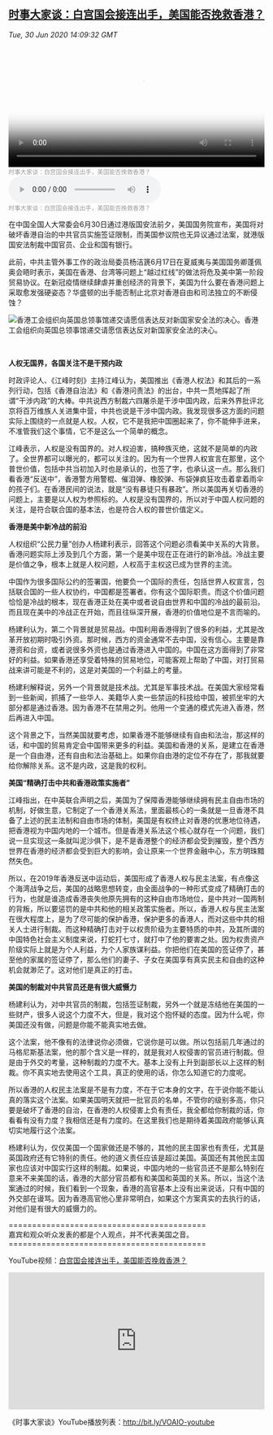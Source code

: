 <!--1593540680000-->
[时事大家谈：白宫国会接连出手，美国能否挽救香港？](https://www.voachinese.com/a/voaweishi-20200630-voaio-can-the-us-rescue-hong-kong/5483157.html)
------

<div><i>Tue, 30 Jun 2020 14:09:32 GMT</i></div><video poster="https://images.weserv.nl?url=gdb.voanews.com/e7d97701-58ff-4af7-a768-c255525bce5e_tv_r1_s_w900.jpg" src="https://av.voanews.com/Videoroot/Pangeavideo/2020/06/e/e7/e7d97701-58ff-4af7-a768-c255525bce5e_240p.mp4" style="width:100%" controls></video><div><small style="color: #999;">时事大家谈：白宫国会接连出手，美国能否挽救香港？</small></div><audio src="https://av.voanews.com/clips/VCH/2020/06/30/4709c81d-bbba-4586-bc05-9f663d002353.mp3" controls></audio><div><small style="color: #999;">时事大家谈：白宫国会接连出手，美国能否挽救香港？</small></div><p>在中国全国人大常委会6月30日通过港版国安法前夕，美国国务院宣布，美国将对破坏香港自治的中共官员实施签证限制，而美国参议院也无异议通过法案，就港版国安法制裁中国官员、企业和国有银行。</p><p>此前，中共主管外事工作的政治局委员杨洁篪6月17日在夏威夷与美国国务卿蓬佩奥会晤时表示，美国在香港、台湾等问题上“越过红线”的做法将危及美中第一阶段贸易协议。在新冠疫情继续肆虐并重创经济的背景下，美国为什么要在香港问题上采取愈发强硬姿态？华盛顿的出手能否制止北京对香港自由和司法独立的不断侵蚀？</p><div class="contentImage floatLeft" ><img  class="photo" src="https://images.weserv.nl?url=gdb.voanews.com/50b298e6-73c6-459b-bb1f-b1f7215fb3a5_w900.jpg" alt="香港工会组织向英国总领事馆递交请愿信表达反对新国家安全法的决心。" border="0"/><span class="imageCaption">香港工会组织向英国总领事馆递交请愿信表达反对新国家安全法的决心。</span></div><p> </p><p><strong>人权无国界，各国关注不是干预内政</strong></p><a href="/content/article/5478273.html"></a><p>时政评论人、《江峰时刻》主持江峰认为，美国推出《香港人权法》和其后的一系列行动，包括《香港自治法》和《香港问责法》的出台，中共一贯地挥起了所谓“干涉内政”的大棒。中共说西方制裁六四屠杀是干涉中国内政，后来外界批评北京将百万维族人关进集中营，中共也说是干涉中国内政。我发现很多这方面的问题实际上围绕的一点就是人权。人权，它不是我把中国圈起来了，你不能伸手进来，不准管我们这个事情，它不是这么一个简单的概念。</p><p>江峰表示，人权是没有国界的。对人权迫害，搞种族灭绝，这就不是简单的内政了。全世界都可以曝光的，都可以关注的。因为有一个世界人权宣言在那里，这个普世价值，包括中共当初加入时也是承认的，也签了字，也承认这一点。那么我们看香港“反送中”，香港警方用警棍、催泪弹、橡胶弹、布袋弹疯狂攻击着拿着雨伞的孩子们。在香港民间的说法，就是“没有暴徒只有暴政”。所以美国再关切香港的问题上，主要是以人权为参照标的。人权是没有国界的，所以对于中国人权问题的关注，是符合联合国的基本法，也是符合人权的普世价值定义。</p><p><strong>香港是美中新冷战的前沿</strong></p><a href="/content/article/4492489.html"></a><p>人权组织“公民力量”创办人杨建利表示，回答这个问题必须看美中关系的大背景。香港问题实际上涉及到几个方面，第一个是美中现在正在进行的新冷战。冷战主要是价值之争，根本上就是人权问题，人权高于主权这已成为世界的主流。</p><p>中国作为很多国际公约的签署国，他要负一个国际的责任，包括世界人权宣言，包括联合国的一些人权协约，中国都是签署者。你有这个国际职责。而这个价值问题恰恰是冷战的根本，现在香港正处在美中或者说自由世界和中国的冷战的最前沿。而且现在美中的冷战正在开始，而且往纵深开展，香港的价值地位是不言而喻的。</p><a href="/content/article/5441623.html"></a><p>杨建利认为，第二个背景就是贸易战。中国利用香港得到了很多的利益，尤其是改革开放初期时吸引外资。那时候，西方的资金通常不去中国，没有信心。主要是靠港资和台资，或者说很多外资也是通过香港进入中国的。中国在这方面得到了非常好的利益。如果香港还享受着特殊的贸易地位，可能客观上帮助了中国，对打贸易战来讲可能是不利的，这是对美国的一个利益上的考量。</p><p>杨建利解释说，另外一个背景就是技术战。尤其是军事技术战。在美国大家经常看到一些新闻，抓捕了一些华人、美籍华人卖一些禁运的科技给中国，被抓坐牢的大部分都是通过香港。因为香港不在禁用之列。他用一个变通的模式先进入香港，然后再进入中国。</p><p>这个背景之下，当然美国就要考虑，如果香港不能够继续有自由和法治，那这样的话，和中国的贸易肯定会中国带来更多的利益。美国和香港的关系，是建立在香港是一个自由港，还有自由和法治基础上。如果你自由港的定位不存在了，那我就要给你解除关系。这不是内政，这是我的权利。</p><a href="/content/article/5458767.html"></a><p><strong>美国“精确打击中共和香港政策实施者”</strong></p><p>江峰指出，在中英联合声明之后，美国为了保障香港能够继续拥有民主自由市场的机制，好做生意，它制定了一个香港关系法，里面最核心的一条就是一旦香港不具备了上述的民主法制和自由市场的体制，美国是有权终止对香港的优惠地位待遇，把香港视为中国内地的一个城市。但是香港关系法这个核心就存在一个问题，我们说一旦实现这一条就叫泥沙俱下，是不是香港整个的经济都会受到摧毁，整个西方世界在香港的经济都会受到巨大的影响，会让原来一个世界金融中心，东方明珠黯然失色。</p><a href="/content/article/5441401.html"></a><p>所以，在2019年香港反送中运动后，美国形成了香港人权与民主法案，有点像这个海湾战争之后，美国的战略思想转变，由全面战争的一种形式变成了精确打击的行为，也就是谁造成香港丧失他原先拥有的这种自由市场地位，是中共对一国两制的背叛，所以要惩罚的是中共和他的相关政策实施者。所以，香港人权与民主法案在很大程度上，是为了尽可能的保护香港，保护更多的香港人，而对这些中共的相关人士进行制裁。而这种精确打击对于以权贵阶级为主要特质的中共，及其所谓的中国特色社会主义制度来说，打蛇打七寸，就打中了他的要害之处。因为权贵资产阶级实际上就是为个人利益，为个人家族谋利益。你把他们在美国的签证停了，甚至他的家属的签证停了，那么他们的妻子、子女在美国享有真实民主和自由的这种机会就渺茫了。这对他们是真正的打击。</p><a href="/content/article/5459206.html"></a><p><strong>美国的制裁对中共官员还是有很大威慑力</strong></p><p>杨建利认为，对中共官员的制裁，包括签证制裁，另外一个就是冻结他在美国的一些财产，很多人说这个力度不大，但是，我对这个抱怀疑的态度。因为什么呢，你美国还没有做，问题是你能不能真实地去做。</p><p>这个法案，他不像有的法律说你必须做，它说你是可以做。所以包括前几年通过的马格尼斯基法案，他的那个含义是一样的，就是我对人权侵害的官员进行制裁。但是由于外交的考量，这种制裁的力度不大。基本上没有上升到副部长以上这样的制裁。你不真实地去使用这个工具，真正的使用的话，你怎么知道它的力度呢。</p><p>所以香港的人权民主法案是不是有力度，不在于它本身的文字，在于说你能不能认真的落实这个法案。如果美国明天就把一批官员的名单，不管你的级别多高，你只要是破坏了香港的自治，在香港的人权侵害上负有责任，我全都给你制裁的话，你看看有没有力度？我相信还是有力度的。在这里我们也是期待着美国政府能够认真切实地履行这个法案。</p><a href="/content/article/5447165.html"></a><p>杨建利认为，仅仅美国一个国家做还是不够的，其他的民主国家也有责任，尤其是英国政府还有它特别的责任。他的道义责任应该是超过美国。英国还有其他民主国家也应该对中国实行这样的制裁。如果说，中国内地的一些官员还不是那么特别在意来不来美国的话，香港的大部分官员都有和美国和英国的关系。所以，当这个法案通过的时候，我们看到一个现象，香港的高官基本上没有出来说话，只有中国的外交部在谩骂。因为香港高官他心里非常明白，如果这个方案真实的去执行的话，对他们是有很大的威慑力的。</p><p>==========================================<br />嘉宾和观众听众发表的都是个人观点，并不代表美国之音。<br />==========================================</p><p>YouTube视频：<a class="wsw__a" href="https://www.youtube.com/watch?v=bzkIpgn25ms" target="_blank">白宫国会接连出手，美国能否挽救香港？</a></p><iframe src="https://www.youtube.com/embed/bzkIpgn25ms?&&&enablejsapi=1" frameborder="0" width="100%"  style="min-height:270px" class="external-content YouTube"><a href="https://www.youtube.com/watch?v=bzkIpgn25ms&&&">YouTube</a></iframe><p>《时事大家谈》YouTube播放列表：<a class="wsw__a" href="http://bit.ly/VOAIO-youtube" style="font-size: 1em;" target="_blank">http://bit.ly/VOAIO-youtube</a></p>
